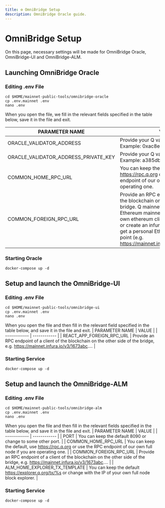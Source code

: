 ```yaml
---
title: ⚙️ OmniBridge Setup
description: OmniBridge Oracle guide.
---
```


# OmniBridge Setup

On this page, necessary settings will be made for OmniBridge Oracle, OmniBridge-UI and OmniBridge-ALM.

## Launching OmniBridge Oracle

### Editing .env File
```
cd $HOME/mainnet-public-tools/omnibridge-oracle
cp .env.mainnet .env
nano .env
```
When you open the file, we fill in the relevant fields specified in the table below, save it in the file and exit.

| PARAMETER NAME | VALUE |
| ------------ | ------------ |
| ORACLE_VALIDATOR_ADDRESS | Provide your Q validator address. Example: 0xac8e5047d122f801... |
| ORACLE_VALIDATOR_ADDRESS_PRIVATE_KEY	| 	Provide your Q validator private key. Example: a385db8296ceb9a.... | 
| COMMON_HOME_RPC_URL	| You can keep the default, use https://rpc.q.org or use the RPC endpoint of our own full node if you are operating one. |
| COMMON_FOREIGN_RPC_URL | 	Provide an RPC endpoint of a client of the blockchain on the other side of the bridge. Q mainnet bridges to the Ethereum mainnet. You can use your own ethereum client, a public endpoint or create an infura account for free to get a personal Ethereum mainnet access point (e.g. https://mainnet.infura.io/v3/1673abc....). |


### Starting Oracle
```
docker-compose up -d
```

## Setup and launch the OmniBridge-UI

### Editing .env File
```
cd $HOME/mainnet-public-tools/omnibridge-ui
cp .env.mainnet .env
nano .env
```
When you open the file and then fill in the relevant field specified in the table below, and save it in the file and exit.
| PARAMETER NAME |	VALUE |
| ------------ | ------------ |
| REACT_APP_FOREIGN_RPC_URL	| Provide an RPC endpoint of a client of the blockchain on the other side of the bridge, e.g. https://mainnet.infura.io/v3/1673abc.... |

### Starting Service
```
docker-compose up -d
```

## Setup and launch the OmniBridge-ALM

### Editing .env File
```
cd $HOME/mainnet-public-tools/omnibridge-alm
cp .env.mainnet .env
nano .env
```
When you open the file and then fill in the relevant fields specified in the table below, and save it in the file and exit.
| PARAMETER NAME |	VALUE |
| ------------ | ------------ |
| PORT | You can keep the default 8090 or change to some other port. |
| COMMON_HOME_RPC_URL	| You can keep the default, use https://rpc.q.org or use the RPC endpoint of our own full node if you are operating one. |
| COMMON_FOREIGN_RPC_URL	| Provide an RPC endpoint of a client of the blockchain on the other side of the bridge, e.g. https://mainnet.infura.io/v3/1673abc.... |
| ALM_HOME_EXPLORER_TX_TEMPLATE |	You can keep the default https://explorer.q.org/tx/%s or change with the IP of your own full node block explorer. |

### Starting Service
```
docker-compose up -d
```
